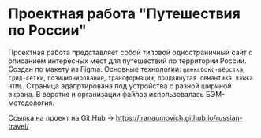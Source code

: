 # Проектная работа "Путешествия по России"

Проектная работа представляет собой типовой одностраничный сайт с описанием интересных мест для путешествий по территории России. Создан по макету из Figma. Основные технологии: `флексбокс-вёрстка`, `грид-сетки`, `позиционирование`, `трансформации`, `продвинутая семантика языка HTML`. Страница адапртирована под устройства с разной шириной экрана. В верстке и организации файлов использовалась БЭМ-методология.

Ссылка на проект на Git Hub -> https://iranaumovich.github.io/russian-travel/
